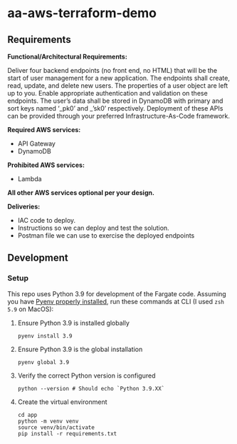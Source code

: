 # aa-aws-terraform-demo

## Requirements

**Functional/Architectural Requirements:**
 
Deliver four backend endpoints (no front end, no HTML) that will be the start of user management for a new application.  The endpoints shall create, read, update, and delete new users.  The properties of a user object are left up to you. Enable appropriate authentication and validation on these endpoints. The user’s data shall be stored in DynamoDB with primary and sort keys named ‘_pk0’ and _’sk0’ respectively. Deployment of these APIs can be provided through your preferred Infrastructure-As-Code framework.
 
**Required AWS services:**
- API Gateway
- DynamoDB
 
**Prohibited AWS services:**
- Lambda
 
**All other AWS services optional per your design.**
 
**Deliveries:**
- IAC code to deploy.
- Instructions so we can deploy and test the solution.
- Postman file we can use to exercise the deployed endpoints

## Development

### Setup

This repo uses Python 3.9 for development of the Fargate code. Assuming you have [Pyenv properly installed](https://github.com/pyenv/pyenv#set-up-your-shell-environment-for-pyenv), run these commands at CLI (I used `zsh 5.9` on MacOS):

1. Ensure Python 3.9 is installed globally
    ```
    pyenv install 3.9
    ```
1. Ensure Python 3.9 is the global installation
    ```
    pyenv global 3.9
    ```
1. Verify the correct Python version is configured
    ```
    python --version # Should echo `Python 3.9.XX`
    ```
1. Create the virtual environment
    ```
    cd app
    python -m venv venv
    source venv/bin/activate
    pip install -r requirements.txt
    ```